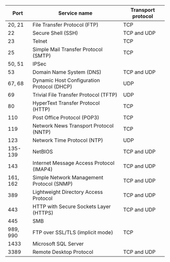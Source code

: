 | Port | Service name	| Transport protocol |
| -------- | -------- | -------- |
| 20, 21 | File Transfer Protocol (FTP) | TCP |
| 22 | Secure Shell (SSH) | TCP and UDP |
| 23 | Telnet | TCP |
| 25 | Simple Mail Transfer Protocol (SMTP) | TCP |
| 50, 51 | IPSec |  |
| 53 | Domain Name System (DNS)	| TCP and UDP |
| 67, 68 | Dynamic Host Configuration Protocol (DHCP)	| UDP |
| 69 | Trivial File Transfer Protocol (TFTP) | UDP |
| 80 | HyperText Transfer Protocol (HTTP) | TCP |
| 110 | Post Office Protocol (POP3) | TCP |
| 119 | Network News Transport Protocol (NNTP) | TCP |
| 123 | Network Time Protocol (NTP) | UDP |
| 135-139 | NetBIOS | TCP and UDP |
| 143 | Internet Message Access Protocol (IMAP4) | TCP and UDP |
| 161, 162 | Simple Network Management Protocol (SNMP) | TCP and UDP |
| 389 | Lightweight Directory Access Protocol | TCP and UDP |
| 443 | HTTP with Secure Sockets Layer (HTTPS) | TCP and UDP |
| 445 | SMB |  |
| 989, 990 | FTP over SSL/TLS (implicit mode) | TCP |
| 1433 | Microsoft SQL Server |    |
| 3389	| Remote Desktop Protocol | TCP and UDP |

